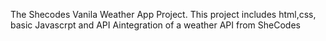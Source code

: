 The Shecodes Vanila Weather App Project.
This project includes html,css, basic Javascrpt and API Aintegration of a weather API from SheCodes
